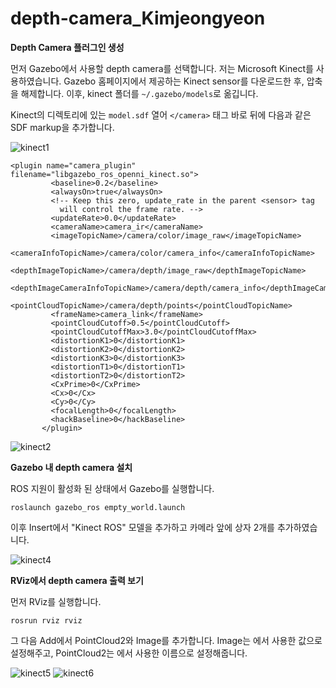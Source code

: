 # depth-camera_Kimjeongyeon

**Depth Camera 플러그인 생성**

먼저 Gazebo에서 사용할 depth camera를 선택합니다. 저는 Microsoft Kinect를 사용하였습니다. Gazebo 홈페이지에서 제공하는 Kinect sensor를 다운로드한 후, 압축을 해제합니다.
이후, kinect 폴더를 ```~/.gazebo/models```로 옮깁니다.

Kinect의 디렉토리에 있는 ```model.sdf``` 열어 ```</camera>``` 태그 바로 뒤에 다음과 같은 SDF markup을 추가합니다.

![kinect1](https://user-images.githubusercontent.com/84000076/122526009-cbcd6d00-d054-11eb-894c-3ab5aa959195.png)

 ```
 <plugin name="camera_plugin" filename="libgazebo_ros_openni_kinect.so">
          <baseline>0.2</baseline>
          <alwaysOn>true</alwaysOn>
          <!-- Keep this zero, update_rate in the parent <sensor> tag
            will control the frame rate. -->
          <updateRate>0.0</updateRate>
          <cameraName>camera_ir</cameraName>
          <imageTopicName>/camera/color/image_raw</imageTopicName>
          <cameraInfoTopicName>/camera/color/camera_info</cameraInfoTopicName>
          <depthImageTopicName>/camera/depth/image_raw</depthImageTopicName>
          <depthImageCameraInfoTopicName>/camera/depth/camera_info</depthImageCameraInfoTopicName>
          <pointCloudTopicName>/camera/depth/points</pointCloudTopicName>
          <frameName>camera_link</frameName>
          <pointCloudCutoff>0.5</pointCloudCutoff>
          <pointCloudCutoffMax>3.0</pointCloudCutoffMax>
          <distortionK1>0</distortionK1>
          <distortionK2>0</distortionK2>
          <distortionK3>0</distortionK3>
          <distortionT1>0</distortionT1>
          <distortionT2>0</distortionT2>
          <CxPrime>0</CxPrime>
          <Cx>0</Cx>
          <Cy>0</Cy>
          <focalLength>0</focalLength>
          <hackBaseline>0</hackBaseline>
        </plugin>
  ```
  ![kinect2](https://user-images.githubusercontent.com/84000076/122526046-d7b92f00-d054-11eb-8796-629f2e28cbde.png)
      
**Gazebo 내 depth camera 설치**

ROS 지원이 활성화 된 상태에서 Gazebo를 실행합니다.

```roslaunch gazebo_ros empty_world.launch```

이후 Insert에서 "Kinect ROS" 모델을 추가하고 카메라 앞에 상자 2개를 추가하였습니다.

![kinect4](https://user-images.githubusercontent.com/84000076/122526670-8493ac00-d055-11eb-9bed-ad7bb430f282.png)

**RViz에서 depth camera 출력 보기**

먼저 RViz를 실행합니다.

```rosrun rviz rviz```

그 다음 Add에서 PointCloud2와 Image를 추가합니다. Image는 <imageTopicName>에서 사용한 값으로 설정해주고, PointCloud2는 <depthImageTopicName>에서 사용한 이름으로 설정해줍니다.
 
![kinect5](https://user-images.githubusercontent.com/84000076/122527634-75f9c480-d056-11eb-8495-c5c349fa7736.png)
![kinect6](https://user-images.githubusercontent.com/84000076/122527646-7a25e200-d056-11eb-80a4-2ec009858157.png)
